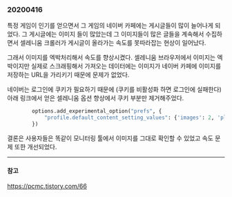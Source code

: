 ### 20200416

특정 게임이 인기를 얻으면서 그 게임의 네이버 카페에는 게시글들이 많이 늘어나게 되었다.
그 게시글에는 이미지 들이 많았는데 그 이미지들이 많은 글들을 계속해서 수집하면서 셀레니움 크롤러가 게시글이 올라가는 속도를 못따라잡는 현상이 일어났다.

그래서 이미지를 엑박처리해서 속도를 향상시켰다. 셀레니움 브라우저에서 이미지는 엑박이지만 실제로 스크래핑해서 가져오는 데이터에는 이미지가 네이버 카페에 이미지를 저장하는 URL을 가리키기 때문에 문제가 없었다.

네이버는 로그인에 쿠키가 필요하기 때문에 (쿠키를 비활성화 하면 로그인에 실패한다) 아래 링크에서 얻은 셀레니움 옵션 향상에서 쿠키 부분만 제거해주었다.

```python
        options.add_experimental_option("prefs", { 
            "profile.default_content_setting_values": {'images': 2, 'plugins' : 2, 'popups': 2, 'geolocation': 2, 'notifications' : 2, 'auto_select_certificate': 2, 'fullscreen' : 2, 'mouselock' : 2, 'mixed_script': 2, 'media_stream' : 2, 'media_stream_mic' : 2, 'media_stream_camera': 2, 'protocol_handlers' : 2, 'ppapi_broker' : 2, 'automatic_downloads': 2, 'midi_sysex' : 2, 'push_messaging' : 2, 'ssl_cert_decisions': 2, 'metro_switch_to_desktop' : 2, 'protected_media_identifier': 2, 'app_banner': 2, 'site_engagement' : 2, 'durable_storage' : 2}
        })
```

결론은 사용자들은 똑같이 모니터링 툴에서 이미지를 그대로 확인할 수 있었고 속도 문제 또한 개선되었다.

---
#### 참고

https://pcmc.tistory.com/66